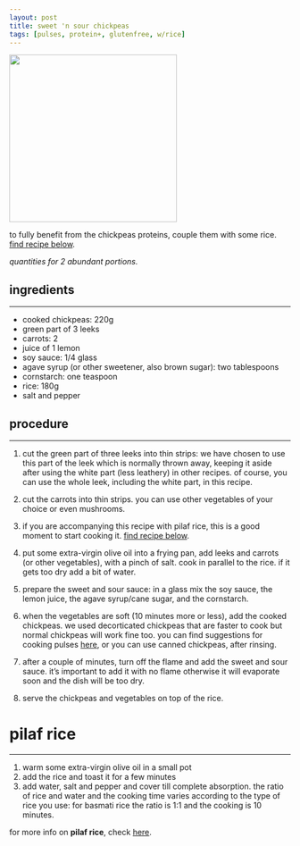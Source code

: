 ```yaml
---
layout: post
title: sweet 'n sour chickpeas
tags: [pulses, protein+, glutenfree, w/rice]
---
```


 <img src="../../../images/sweet-sour-chickpeas-square.jpeg" width="300">

to fully benefit from the chickpeas proteins, couple them with some rice. [find recipe below](#pilaf-rice).

*quantities for 2 abundant portions.*

## ingredients
---

- cooked chickpeas: 220g 
- green part of 3 leeks
- carrots: 2
- juice of 1 lemon
- soy sauce: 1/4 glass
- agave syrup (or other sweetener, also brown sugar): two tablespoons
- cornstarch: one teaspoon
- rice: 180g
- salt and pepper

## procedure
---

1. cut the green part of three leeks into thin strips: we have chosen to use this part of the leek which is normally thrown away, keeping it aside after using the white part (less leathery) in other recipes. of course, you can use the whole leek, including the white part, in this recipe.

2. cut the carrots into thin strips. you can use other vegetables of your choice or even mushrooms.

3. if you are accompanying this recipe with pilaf rice, this is a good moment to start cooking it. [find recipe below](#pilaf-rice).

4. put some extra-virgin olive oil into a frying pan, add leeks and carrots (or other vegetables), with a pinch of salt. cook in parallel to the rice. if it gets too dry add a bit of water.

5. prepare the sweet and sour sauce: in a glass mix the soy sauce, the lemon juice, the agave syrup/cane sugar, and the cornstarch. 

6. when the vegetables are soft (10 minutes more or less), add the cooked chickpeas. we used decorticated chickpeas that are faster to cook but normal chickpeas will work fine too. you can find suggestions for cooking pulses [here](https://fagiolini.github.io/pulses-guide/), or you can use canned chickpeas, after rinsing.

7. after a couple of minutes, turn off the flame and add the sweet and sour sauce. it’s important to add it with no flame otherwise it will evaporate soon and the dish will be too dry.

8. serve the chickpeas and vegetables on top of the rice.


# pilaf rice
---

1. warm some extra-virgin olive oil in a small pot 
2. add the rice and toast it for a few minutes
3. add water, salt and pepper and cover till complete absorption. the ratio of rice and water and the cooking time varies according to the type of rice you use: for basmati rice the ratio is 1:1 and the cooking is 10 minutes.

for more info on **pilaf rice**, check [here](https://fagiolini.github.io/pilaf-rice/).
